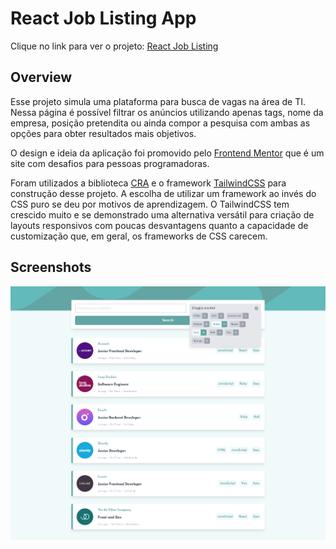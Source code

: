 # React Job Listing App

Clique no link para ver o projeto: [React Job Listing](https://leottx.github.io/react-job-listing-app/)

## Overview

Esse projeto simula uma plataforma para busca de vagas na área de TI. Nessa página é possível filtrar os anúncios utilizando apenas tags, nome da empresa, posição pretendita ou ainda compor a pesquisa com ambas as opções para obter resultados mais objetivos.

O design e ideia da aplicação foi promovido pelo [Frontend Mentor]() que é um site com desafios para pessoas programadoras.

Foram utilizados a biblioteca [CRA](https://create-react-app.dev/) e o framework [TailwindCSS](https://tailwindcss.com/) para construção desse projeto. A escolha de utilizar um framework ao invés do CSS puro se deu por motivos de aprendizagem. O TailwindCSS tem crescido muito e se demonstrado uma alternativa versátil para criação de layouts responsivos com poucas desvantagens quanto a capacidade de customização que, em geral, os frameworks de CSS carecem.

## Screenshots

<img src='./src/assets/images/desktop-screenshot.png' alt='Project screenshot'>
